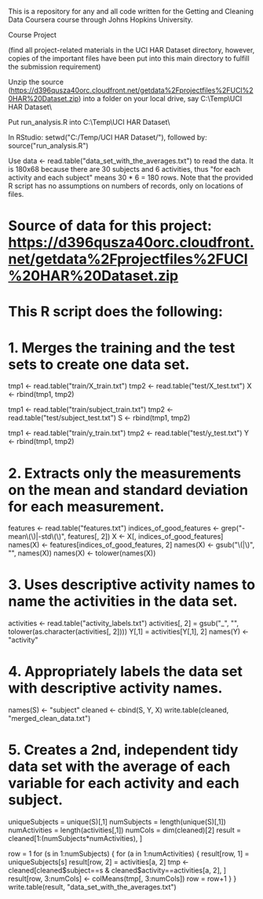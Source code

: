This is a repository for any and all code written for the Getting and Cleaning Data Coursera course through Johns Hopkins University.

Course Project

(find all project-related materials in the UCI HAR Dataset directory, however, copies of the important files have been put into this main directory to fulfill the submission requirement)

Unzip the source (https://d396qusza40orc.cloudfront.net/getdata%2Fprojectfiles%2FUCI%20HAR%20Dataset.zip) into a folder on your local drive, say C:\Temp\UCI HAR Dataset\

Put run_analysis.R into C:\Temp\UCI HAR Dataset\

In RStudio: setwd("C:/Temp/UCI HAR Dataset/"), followed by: source("run_analysis.R")

Use data <- read.table("data_set_with_the_averages.txt") to read the data. It is 180x68 because there are 30 subjects and 6 activities, thus "for each activity and each subject" means 30 * 6 = 180 rows. Note that the provided R script has no assumptions on numbers of records, only on locations of files.






# Source of data for this project: https://d396qusza40orc.cloudfront.net/getdata%2Fprojectfiles%2FUCI%20HAR%20Dataset.zip

# This R script does the following: 

# 1. Merges the training and the test sets to create one data set.

tmp1 <- read.table("train/X_train.txt")
tmp2 <- read.table("test/X_test.txt")
X <- rbind(tmp1, tmp2)

tmp1 <- read.table("train/subject_train.txt")
tmp2 <- read.table("test/subject_test.txt")
S <- rbind(tmp1, tmp2)

tmp1 <- read.table("train/y_train.txt")
tmp2 <- read.table("test/y_test.txt")
Y <- rbind(tmp1, tmp2)

# 2. Extracts only the measurements on the mean and standard deviation for each measurement.

features <- read.table("features.txt")
indices_of_good_features <- grep("-mean\\(\\)|-std\\(\\)", features[, 2])
X <- X[, indices_of_good_features]
names(X) <- features[indices_of_good_features, 2]
names(X) <- gsub("\\(|\\)", "", names(X))
names(X) <- tolower(names(X))

# 3. Uses descriptive activity names to name the activities in the data set.

activities <- read.table("activity_labels.txt")
activities[, 2] = gsub("_", "", tolower(as.character(activities[, 2])))
Y[,1] = activities[Y[,1], 2]
names(Y) <- "activity"

# 4. Appropriately labels the data set with descriptive activity names.

names(S) <- "subject"
cleaned <- cbind(S, Y, X)
write.table(cleaned, "merged_clean_data.txt")

# 5. Creates a 2nd, independent tidy data set with the average of each variable for each activity and each subject.

uniqueSubjects = unique(S)[,1]
numSubjects = length(unique(S)[,1])
numActivities = length(activities[,1])
numCols = dim(cleaned)[2]
result = cleaned[1:(numSubjects*numActivities), ]

row = 1
for (s in 1:numSubjects) {
    for (a in 1:numActivities) {
        result[row, 1] = uniqueSubjects[s]
        result[row, 2] = activities[a, 2]
        tmp <- cleaned[cleaned$subject==s & cleaned$activity==activities[a, 2], ]
        result[row, 3:numCols] <- colMeans(tmp[, 3:numCols])
        row = row+1
    }
}
write.table(result, "data_set_with_the_averages.txt")
